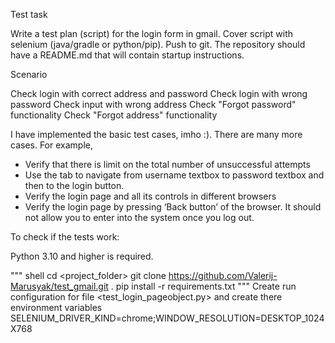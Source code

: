 Test task

Write a test plan (script) for the login form in gmail. Cover script with selenium (java/gradle or python/pip). 
Push to git. The repository should have a README.md that will contain startup instructions.

Scenario

Check login with correct address and password
Check login with wrong password
Check input with wrong address
Check "Forgot password" functionality
Check "Forgot address" functionality

I have implemented the basic test cases, imho :). 
There are many more cases. For example, 
    
- Verify that there is limit on the total number of unsuccessful attempts
- Use the tab to navigate from username textbox to password textbox and then to the login button.
- Verify the login page and all its controls in different browsers
- Verify the login page by pressing ‘Back button’ of the browser.
  It should not allow you to enter into the system once you log out.
  

To check if the tests work:

Python 3.10 and higher is required.

""" shell
cd <project_folder>
git clone https://github.com/Valerij-Marusyak/test_gmail.git .
pip install -r requirements.txt
"""
Create run configuration for file <test_login_pageobject.py> and create there environment variables
SELENIUM_DRIVER_KIND=chrome;WINDOW_RESOLUTION=DESKTOP_1024X768
